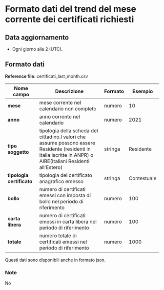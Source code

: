 # Formato dati del trend del mese corrente dei certificati richiesti

## Data aggiornamento
- Ogni giorno alle 2 (UTC). 

## Formato dati

**Reference file:** certificati_last_month.csv<br>

| Nome campo                  | Descrizione                       | Formato                       | Esempio             |
|-----------------------------|-----------------------------------|-------------------------------|---------------------|
| **mese**       | mese corrente nel calendario non completo             | numero                   | 10       |
| **anno**  | anno corrente nel calendario  |   numero     |        2021         |
| **tipo soggetto**      | tipologia della scheda del cittadino.I valori che assume possono essere Residente (residenti in Italia iscritte in ANPR) o AIRE(Italiani Residenti all'Estero)| stringa             | Residente   | 
| **tipologia certificato**      | tipologia del certificato anagrafico emesso| stringa    | Contestuale   |
| **bollo**      | numero di certificati emessi con imposta di bollo nel periodo di riferimento| numero    | 100   |
| **carta libera**      | numero di certificati emessi in carta libera nel periodo di riferimento| numero    | 100   |
| **totale**      | numero totale di certificati emessi nel periodo di riferimento| numero             | 1000   |

Questi dati sono disponibili anche in formato json.

### Note
No